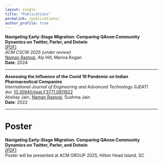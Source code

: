 ```yaml
---
layout: single
title: "Publications"
permalink: /publications/
author_profile: true
---
```




**Navigating Early-Stage Migration: Comparing QAnon Community Dynamics on Twitter, Parler, and Dotwin**  
[[PDF]](https://osf.io/exh2k)  
*ACM CSCW 2025 (under review)*  
<ins>Naman Rastogi</ins>, Aly Hill, Marina Kogan  
**Date**: 2024  

---

**Assessing the Influence of the Covid 19 Pandemic on Indian Pharmaceutical Companies**  
*International Journal of Engineering and Advanced Technology (IJEAT)*  
doi: [10.35940/ijeat.F3771.0811622](https://doi.org/10.35940/ijeat.F3771.0811622)  
Atishay Jain, <ins>Naman Rastogi</ins>, Sushma Jain  
**Date**: 2022  

---

# Poster

**Navigating Early-Stage Migration: Comparing QAnon Community Dynamics on Twitter, Parler, and Dotwin**  
[[PDF]](https://osf.io/xeau9/)  
Poster will be presented at ACM GROUP 2025, Hilton Head Island, SC

